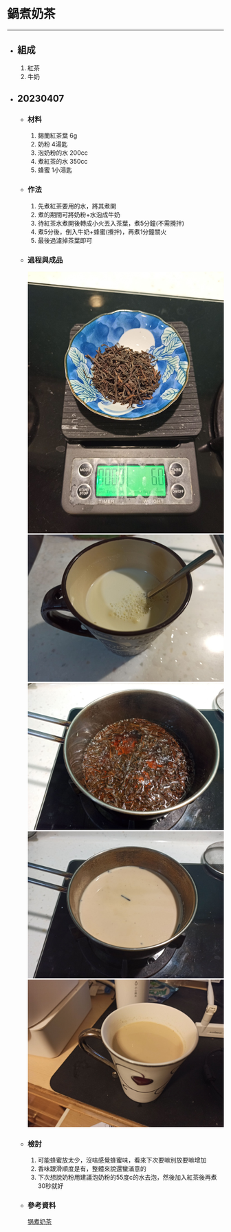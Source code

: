 # 鍋煮奶茶
---
+ ## 組成
  1. 紅茶
  2. 牛奶

+ ## 20230407
  + ### 材料
    1. 錫蘭紅茶葉 6g
    2. 奶粉 4湯匙
    3. 泡奶粉的水 200cc
    4. 煮紅茶的水 350cc
    5. 蜂蜜 1小湯匙
  
  + ### 作法
    1. 先煮紅茶要用的水，將其煮開
    2. 煮的期間可將奶粉+水泡成牛奶
    3. 待紅茶水煮開後轉成小火丟入茶葉，煮5分鐘(不需攪拌)
    4. 煮5分後，倒入牛奶+蜂蜜(攪拌)，再煮1分鐘關火
    5. 最後過濾掉茶葉即可
  
  + ### 過程與成品
    ![](../../Image/20230407_1.jpg)
    ![](../../Image/20230407_2.jpg)
    ![](../../Image/20230407_3.jpg)
    ![](../../Image/20230407_4.jpg)
    ![](../../Image/20230407_5.jpg)
  
  + ### 檢討
    1. 可能蜂蜜放太少，沒啥感覺蜂蜜味，看來下次要嘛別放要嘛增加
    2. 香味跟滑順度是有，整體來說還蠻滿意的
    3. 下次想說奶粉用建議泡奶粉的55度c的水去泡，然後加入紅茶後再煮30秒就好
  
  + ### 參考資料
    [锅煮奶茶](https://www.bilibili.com/video/BV1bb41187hg?t=172.5)